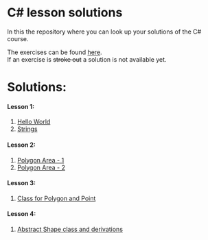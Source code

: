 # C\# lesson solutions

In this the repository where you can look up your solutions of the C# course.

The exercises can be found [here](http://fsr.github.io/csharp-lessons/).  
If an exercise is ~~stroke out~~ a solution is not available yet.

# Solutions:
#### Lesson 1:
1. [Hello World](01_grundlagen_1/hello_world.cs)
2. [Strings](01_grundlagen_1/euclidean_distance.cs)

#### Lesson 2:
1. [Polygon Area - 1](02_grundlagen_2/polygon_area_1.cs)
2. [Polygon Area - 2](02_grundlagen_2/polygon_area_2.cs)

#### Lesson 3:
1. [Class for Polygon and Point](03_objektorientierung/01_polygon_point_class/)

#### Lesson 4:
1. [Abstract Shape class and derivations](04_vererbung_und_polymorphie/01_abstract_shapes/)